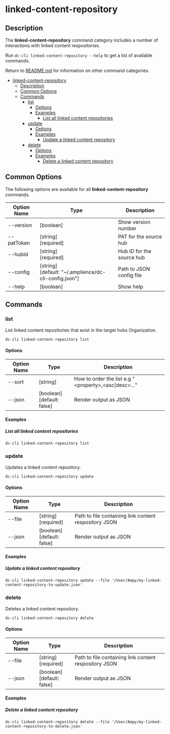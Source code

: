 # linked-content-repository

## Description

The **linked-content-repository** command category includes a number of interactions with linked content respositories.

Run `dc-cli linked-content-repository --help` to get a list of available commands.

Return to [README.md](../README.md) for information on other command categories.

<!-- MarkdownTOC levels="2,3" autolink="true" -->

- [linked-content-repository](#linked-content-repository)
  - [Description](#description)
  - [Common Options](#common-options)
  - [Commands](#commands)
    - [list](#list)
      - [Options](#options)
      - [Examples](#examples)
        - [List all linked content repositories](#list-all-linked-content-repositories)
    - [update](#update)
      - [Options](#options-1)
      - [Examples](#examples-1)
        - [Update a linked content repository](#update-a-linked-content-repository)
    - [delete](#delete)
      - [Options](#options-2)
      - [Examples](#examples-2)
        - [Delete a linked content repository](#delete-a-linked-content-repository)

<!-- /MarkdownTOC -->

## Common Options

The following options are available for all **linked-content-repository** commands.

| Option Name | Type                                                       | Description               |
| ----------- | ---------------------------------------------------------- | ------------------------- |
| --version   | [boolean]                                                  | Show version number       |
| --patToken  | [string]<br />[required]                                   | PAT for the source hub    |
| --hubId     | [string]<br />[required]                                   | Hub ID for the source hub |
| --config    | [string]<br />[default: "~/.amplience/dc-cli-config.json"] | Path to JSON config file  |
| --help      | [boolean]                                                  | Show help                 |

## Commands

### list

List linked content repositories that exist in the target hubs Organization.

```
dc-cli linked-content-repository list
```

#### Options

| Option Name | Type                            | Description                                               |
| ----------- | ------------------------------- | --------------------------------------------------------- |
| --sort      | [string]                        | How to order the list e.g "\<property\>,\<asc\|desc\>..." |
| --json      | [boolean]<br />[default: false] | Render output as JSON                                     |

#### Examples

##### List all linked content repositories

```
dc-cli linked-content-repository list
```

### update

Updates a linked content repository.

```
dc-cli linked-content-repository update
```

#### Options

| Option Name | Type                            | Description                                           |
| ----------- | ------------------------------- | ----------------------------------------------------- |
| --file      | [string] <br />[required]       | Path to file containing link content respository JSON |
| --json      | [boolean]<br />[default: false] | Render output as JSON                                 |

#### Examples

##### Update a linked content repository

```
dc-cli linked-content-repository update --file '/User/Ampy/my-linked-content-repository-to-update.json'
```

### delete

Deletes a linked content repository.

```
dc-cli linked-content-repository delete
```

#### Options

| Option Name | Type                            | Description                                           |
| ----------- | ------------------------------- | ----------------------------------------------------- |
| --file      | [string] <br />[required]       | Path to file containing link content respository JSON |
| --json      | [boolean]<br />[default: false] | Render output as JSON                                 |

#### Examples

##### Delete a linked content repository

```
dc-cli linked-content-repository delete --file '/User/Ampy/my-linked-content-repository-to-delete.json'
```
